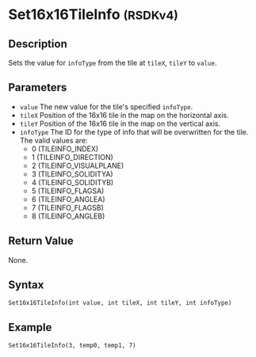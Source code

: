 # Set16x16TileInfo <small>(RSDKv4)</small>

## Description
Sets the value for `infoType` from the tile at `tileX`, `tileY` to `value`.

## Parameters
- `value`
The new value for the tile's specified `infoType`.
- `tileX`
Position of the 16x16 tile in the map on the horizontal axis.
- `tileY`
Position of the 16x16 tile in the map on the vertical axis.
- `infoType`
The ID for the type of info that will be overwritten for the tile. The valid values are:
    - 0 (TILEINFO_INDEX)
    - 1 (TILEINFO_DIRECTION)
    - 2 (TILEINFO_VISUALPLANE)
    - 3 (TILEINFO_SOLIDITYA)
    - 4 (TILEINFO_SOLIDITYB)
    - 5 (TILEINFO_FLAGSA)
    - 6 (TILEINFO_ANGLEA)
    - 7 (TILEINFO_FLAGSB)
    - 8 (TILEINFO_ANGLEB)

## Return Value
None.

## Syntax
```
Set16x16TileInfo(int value, int tileX, int tileY, int infoType)
```

## Example
```
Set16x16TileInfo(3, temp0, temp1, 7)
```